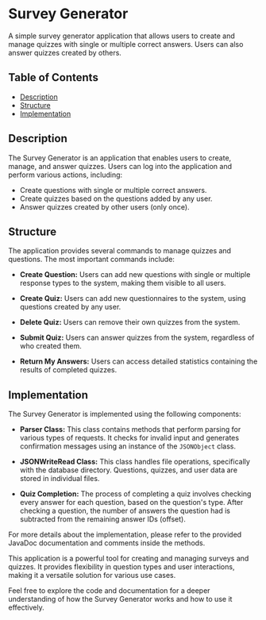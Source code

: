 # Survey Generator

A simple survey generator application that allows users to create and manage quizzes with single or multiple correct answers. Users can also answer quizzes created by others.

## Table of Contents

- [Description](#description)
- [Structure](#structure)
- [Implementation](#implementation)

## Description

The Survey Generator is an application that enables users to create, manage, and answer quizzes. Users can log into the application and perform various actions, including:

- Create questions with single or multiple correct answers.
- Create quizzes based on the questions added by any user.
- Answer quizzes created by other users (only once).

## Structure

The application provides several commands to manage quizzes and questions. The most important commands include:

- **Create Question:** Users can add new questions with single or multiple response types to the system, making them visible to all users.

- **Create Quiz:** Users can add new questionnaires to the system, using questions created by any user.

- **Delete Quiz:** Users can remove their own quizzes from the system.

- **Submit Quiz:** Users can answer quizzes from the system, regardless of who created them.

- **Return My Answers:** Users can access detailed statistics containing the results of completed quizzes.

## Implementation

The Survey Generator is implemented using the following components:

- **Parser Class:** This class contains methods that perform parsing for various types of requests. It checks for invalid input and generates confirmation messages using an instance of the `JSONObject` class.

- **JSONWriteRead Class:** This class handles file operations, specifically with the database directory. Questions, quizzes, and user data are stored in individual files.

- **Quiz Completion:** The process of completing a quiz involves checking every answer for each question, based on the question's type. After checking a question, the number of answers the question had is subtracted from the remaining answer IDs (offset).

For more details about the implementation, please refer to the provided JavaDoc documentation and comments inside the methods.

This application is a powerful tool for creating and managing surveys and quizzes. It provides flexibility in question types and user interactions, making it a versatile solution for various use cases.

Feel free to explore the code and documentation for a deeper understanding of how the Survey Generator works and how to use it effectively.
